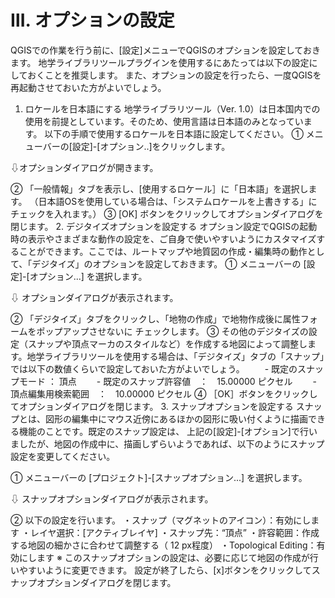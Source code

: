 # Ⅲ. オプションの設定

QGISでの作業を行う前に、[設定]メニューでQGISのオプションを設定しておきます。
地学ライブラリツールプラグインを使用するにあたっては以下の設定にしておくことを推奨します。
また、オプションの設定を行ったら、一度QGISを再起動させておいた方がよいでしょう。
1.	ロケールを日本語にする
地学ライブラリツール（Ver. 1.0）は日本国内での使用を前提としています。そのため、使用言語は日本語のみとなっています。
以下の手順で使用するロケールを日本語に設定してください。
①	メニューバーの[設定]-[オプション..]をクリックします。

⇩オプションダイアログが開きます。

②	「一般情報」タブを表示し、[使用するロケール］に「日本語」を選択します。
（日本語OSを使用している場合は、「システムロケールを上書きする」にチェックを入れます。）
③	[OK] ボタンをクリックしてオプションダイアログを閉じます。
2.	デジタイズオプションを設定する
オプション設定でQGISの起動時の表示やさまざまな動作の設定を、ご自身で使いやすいようにカスタマイズすることができます。ここでは、ルートマップや地質図の作成・編集時の動作として、「デジタイズ」のオプションを設定しておきます。
①	メニューバーの [設定]-[オプション...] を選択します。

⇩ オプションダイアログが表示されます。




②	「デジタイズ」タブをクリックし、「地物の作成」で地物作成後に属性フォームをポップアップさせないに チェックします。
③	その他のデジタイズの設定（スナップや頂点マーカのスタイルなど）を作成する地図によって調整します。地学ライブラリツールを使用する場合は、「デジタイズ」タブの「スナップ」では以下の数値くらいで設定しておいた方がよいでしょう。
　　- 既定のスナップモード ： 頂点
　　- 既定のスナップ許容値　：　15.00000 ピクセル
　　- 頂点編集用検索範囲　：　10.00000 ピクセル
④	［OK］ボタンをクリックしてオプションダイアログを閉じます。
3.	スナップオプションを設定する
スナップとは、図形の編集中にマウス近傍にあるほかの図形に吸い付くように描画できる機能のことです。既定のスナップ設定は、 上記の[設定]-[オプション]で行いましたが、地図の作成中に、描画しずらいようであれば、以下のようにスナップ設定を変更してください。

①	メニューバーの [プロジェクト]-[スナップオプション...] を選択します。

⇩ スナップオプションダイアログが表示されます。



②	以下の設定を行います。
・スナップ（マグネットのアイコン）：有効にします
・レイヤ選択：[アクティブレイヤ]
・スナップ先：“頂点”
・許容範囲：作成する地図の細かさに合わせて調整する（ 12 px程度）
・Topological Editing：有効にします
※ このスナップオプションの設定は、必要に応じて地図の作成が行いやすいように変更できます。
設定が終了したら、[x]ボタンをクリックしてスナップオプションダイアログを閉じます。
